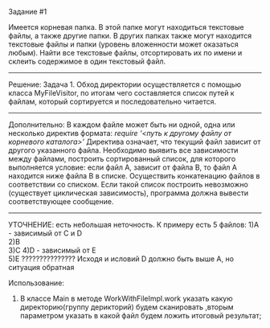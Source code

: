 Задание #1

Имеется корневая папка. В этой папке могут находиться текстовые файлы, а также другие папки. 
В других папках также могут находится текстовые файлы и папки (уровень вложенности может 
оказаться любым). Найти все текстовые файлы, отсортировать их по имени и склеить содержимое в
один текстовый файл.
__________________________________________________________________________________________

Решение: Задача 1. Обход директории осуществляется с помощью класса MyFileVisitor, 
по итогам чего составляется список путей к файлам, который сортируется и последовательно читается.
__________________________________________________________________________________________
Дополнительно:
В каждом файле может быть ни одной, одна или несколько директив формата:
*require ‘<путь к другому файлу от корневого каталога>’*
Директива означает, что текущий файл зависит от другого указанного файла. Необходимо выявить
все зависимости между файлами, построить сортированный список, для которого выполняется условие: 
если файл А, зависит от файла В, то файл А находится ниже файла В в списке.
Осуществить конкатенацию файлов в соответствии со списком. Если такой список построить невозможно 
(существует циклическая зависимость), программа должна вывести соответствующее сообщение.
____________________________________________________________________________________________
УТОЧНЕНИЕ: есть небольшая неточность. 
       К примеру есть 5 файлов:
             1)A - зависимый от С и D  
             2)B                        
             3)C
             4)D - зависимый от E  
             5)E
??????????????? Исходя и исловий D должно быть выше A, но ситуация обратная

Использование: 
1) В классе Main в методе WorkWithFileImpl.work указать какую директорию(группу дерикторий) будем сканировать
   ,вторым параметром указать в какой файл будем ложить итоговый результат;